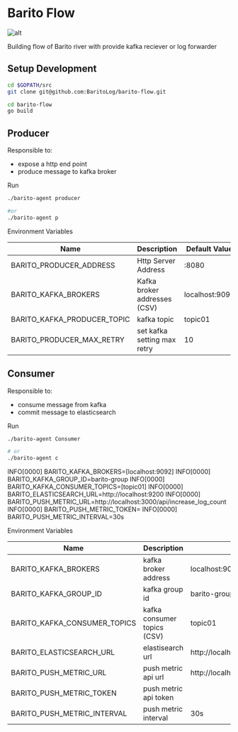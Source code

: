 # Barito Flow 
![alt](https://travis-ci.org/BaritoLog/barito-flow.svg?branch=master)

Building flow of Barito river with provide kafka reciever or log forwarder 

## Setup Development

```sh
cd $GOPATH/src
git clone git@github.com:BaritoLog/barito-flow.git 

cd barito-flow
go build
```

## Producer

Responsible to:
- expose a http end point
- produce message to kafka broker

Run
```sh
./barito-agent producer

#or
./barito-agent p
```

Environment Variables

| Name| Description | Default Value  |
| ---|---|----|
| BARITO_PRODUCER_ADDRESS| Http Server Address | :8080 |
| BARITO_KAFKA_BROKERS| Kafka broker addresses (CSV)| localhost:9092 |
| BARITO_KAFKA_PRODUCER_TOPIC| kafka topic | topic01 |
| BARITO_PRODUCER_MAX_RETRY| set kafka setting max retry | 10 |


## Consumer

Responsible to:
- consume message from kafka
- commit message to elasticsearch

Run
```sh
./barito-agent Consumer

# or
./barito-agent c
```


INFO[0000] BARITO_KAFKA_BROKERS=[localhost:9092]
INFO[0000] BARITO_KAFKA_GROUP_ID=barito-group
INFO[0000] BARITO_KAFKA_CONSUMER_TOPICS=[topic01]
INFO[0000] BARITO_ELASTICSEARCH_URL=http://localhost:9200
INFO[0000] BARITO_PUSH_METRIC_URL=http://localhost:3000/api/increase_log_count
INFO[0000] BARITO_PUSH_METRIC_TOKEN=
INFO[0000] BARITO_PUSH_METRIC_INTERVAL=30s

Environment Variables

| Name| Description | Default Value  |
| ---|---|----|
| BARITO_KAFKA_BROKERS| kafka broker address | localhost:9092 |
| BARITO_KAFKA_GROUP_ID| kafka group id | barito-group |
| BARITO_KAFKA_CONSUMER_TOPICS| kafka consumer topics (CSV) | topic01 |
| BARITO_ELASTICSEARCH_URL| elastisearch url | http://localhost:9200 |
| BARITO_PUSH_METRIC_URL| push metric api url | http://localhost:3000/api/increase_log_count |
| BARITO_PUSH_METRIC_TOKEN| push metric api token |  |
| BARITO_PUSH_METRIC_INTERVAL| push metric interval | 30s |
